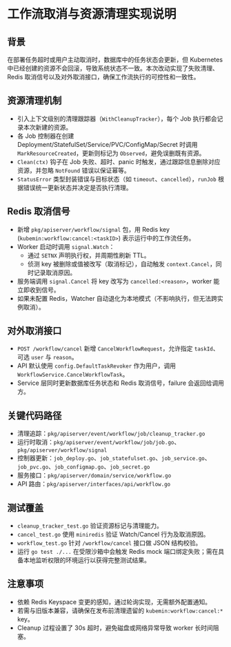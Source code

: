 # 工作流取消与资源清理实现说明

## 背景

在部署任务超时或用户主动取消时，数据库中的任务状态会更新，但 Kubernetes 中已经创建的资源不会回滚，导致系统状态不一致。本次改动实现了失败清理、Redis 取消信号以及对外取消接口，确保工作流执行的可控性和一致性。

## 资源清理机制

- 引入上下文级别的清理跟踪器（`WithCleanupTracker`），每个 Job 执行都会记录本次新建的资源。
- 各 Job 控制器在创建 Deployment/StatefulSet/Service/PVC/ConfigMap/Secret 时调用 `MarkResourceCreated`，更新则标记为 `Observed`，避免误删既有资源。
- `Clean(ctx)` 钩子在 Job 失败、超时、panic 时触发，通过跟踪信息删除对应资源，并忽略 `NotFound` 错误以保证幂等。
- `StatusError` 类型封装错误与目标状态（如 `timeout`、`cancelled`），`runJob` 根据错误统一更新状态并决定是否执行清理。

## Redis 取消信号

- 新增 `pkg/apiserver/workflow/signal` 包，用 Redis key (`kubemin:workflow:cancel:<taskID>`) 表示运行中的工作流任务。
- Worker 启动时调用 `signal.Watch`：
  - 通过 `SETNX` 声明执行权，并周期性刷新 TTL。
  - 侦测 key 被删除或值被改写（取消标记），自动触发 `context.Cancel`，同时记录取消原因。
- 服务端调用 `signal.Cancel` 将 key 改写为 `cancelled:<reason>`，worker 能立即收到信号。
- 如果未配置 Redis，Watcher 自动退化为本地模式（不影响执行，但无法跨实例取消）。

## 对外取消接口

- `POST /workflow/cancel` 新增 `CancelWorkflowRequest`，允许指定 `taskId`、可选 `user` 与 `reason`。
- API 默认使用 `config.DefaultTaskRevoker` 作为用户，调用 `WorkflowService.CancelWorkflowTask`。
- Service 层同时更新数据库任务状态和 Redis 取消信号，failure 会返回给调用方。

## 关键代码路径

- 清理追踪：`pkg/apiserver/event/workflow/job/cleanup_tracker.go`
- 运行时取消：`pkg/apiserver/event/workflow/job/job.go`、`pkg/apiserver/workflow/signal`
- 控制器更新：`job_deploy.go`、`job_statefulset.go`、`job_service.go`、`job_pvc.go`、`job_configmap.go`、`job_secret.go`
- 服务接口：`pkg/apiserver/domain/service/workflow.go`
- API 路由：`pkg/apiserver/interfaces/api/workflow.go`

## 测试覆盖

- `cleanup_tracker_test.go` 验证资源标记与清理能力。
- `cancel_test.go` 使用 `miniredis` 验证 Watch/Cancel 行为及取消原因。
- `workflow_test.go` 针对 `/workflow/cancel` 接口做 JSON 结构校验。
- 运行 `go test ./...` 在受限沙箱中会触发 Redis mock 端口绑定失败；需在具备本地监听权限的环境运行以获得完整测试结果。

## 注意事项

- 依赖 Redis Keyspace 变更的感知，通过轮询实现，无需额外配置通知。
- 若需与旧版本兼容，请确保在发布前清理遗留的 `kubemin:workflow:cancel:*` key。
- Cleanup 过程设置了 30s 超时，避免磁盘或网络异常导致 worker 长时间阻塞。
